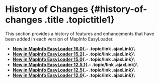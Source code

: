History of Changes {#history-of-changes .title .topictitle1}
==================

<div class="body conbody">

This section provides a history of features and enhancements that have
been added in each version of MapInfo EasyLoader.

</div>

<div class="related-links" functx="http://www.functx.com">

<div class="related-links-title">

</div>

-   **[New in MapInfo EasyLoader
    16.0](guide/history/../../guide/history/history1600.html){.-
    .topic/link .ajaxLink}**\
-   **[New in MapInfo EasyLoader
    15.2](guide/history/../../guide/history/history1520.html){.-
    .topic/link .ajaxLink}**\
-   **[New in MapInfo EasyLoader
    15.0](guide/history/../../guide/history/history1500.html){.-
    .topic/link .ajaxLink}**\
-   **[New in MapInfo EasyLoader
    12.5.1](guide/history/../../guide/history/history1251.html){.-
    .topic/link .ajaxLink}**\
-   **[New in MapInfo EasyLoader
    12.5](guide/history/../../guide/history/history1250.html){.-
    .topic/link .ajaxLink}**\
-   **[New in MapInfo EasyLoader
    12.0](guide/history/../../guide/history/history1200.html){.-
    .topic/link .ajaxLink}**\

</div>
